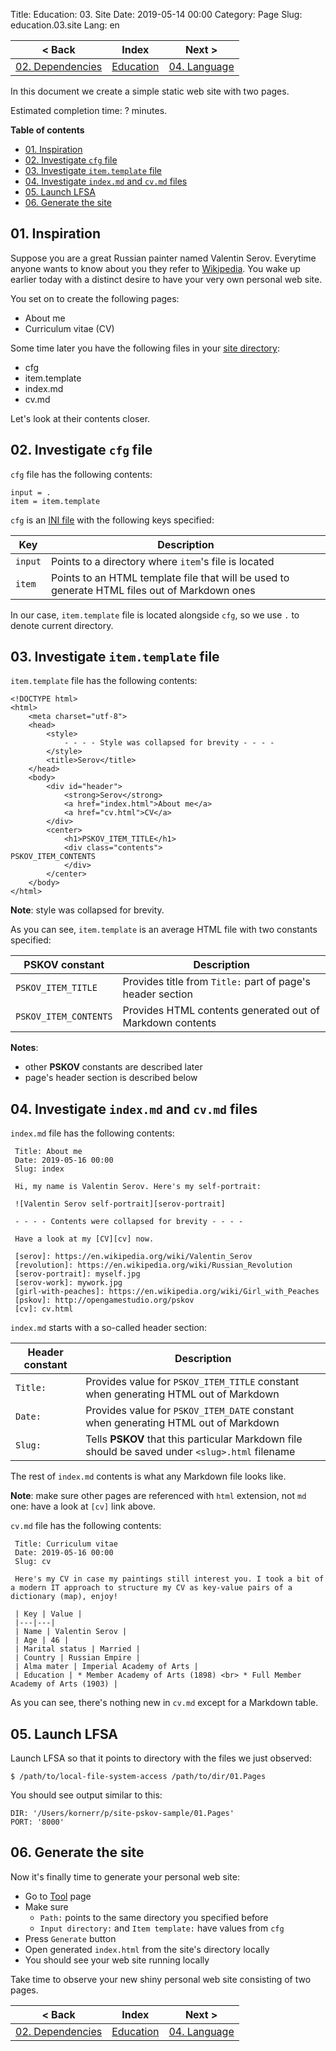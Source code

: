 Title: Education: 03. Site
Date: 2019-05-14 00:00
Category: Page
Slug: education.03.site
Lang: en

| < Back | Index | Next > |
|---|---|---|
| [02. Dependencies][prev] | [Education][index] | [04. Language][next] |

</div><div class="contents">

In this document we create a simple static web site with two pages.

Estimated completion time: ? minutes.

**Table of contents**

* [01. Inspiration](#inspiration)
* [02. Investigate `cfg` file](#cfg)
* [03. Investigate `item.template` file](#item)
* [04. Investigate `index.md` and `cv.md` files](#md)
* [05. Launch LFSA](#lfsa)
* [06. Generate the site](#gen)

<a name="inspiration"/>

## 01. Inspiration

Suppose you are a great Russian painter named Valentin Serov. Everytime anyone wants to know about you they refer to [Wikipedia][serov]. You wake up earlier today with a distinct desire to have your very own personal web site.

You set on to create the following pages:

* About me
* Curriculum vitae (CV)

Some time later you have the following files in your [site directory][01-files]:

* cfg
* item.template
* index.md
* cv.md

Let's look at their contents closer.

<a name="cfg"/>

## 02. Investigate `cfg` file

`cfg` file has the following contents:

```
input = .
item = item.template
```

`cfg` is an [INI file][ini-file] with the following keys specified:

| Key | Description |
|---|---|
| `input` | Points to a directory where `item`'s file is located |
| `item` | Points to an HTML template file that will be used to generate HTML files out of Markdown ones |

In our case, `item.template` file is located alongside `cfg`, so we use `.` to denote current directory.

<a name="item"/>

## 03. Investigate `item.template` file

`item.template` file has the following contents:

```
<!DOCTYPE html>
<html>
    <meta charset="utf-8">
    <head>
        <style>
            - - - - Style was collapsed for brevity - - - -
        </style>
        <title>Serov</title>
    </head>
    <body>
        <div id="header">
            <strong>Serov</strong>
            <a href="index.html">About me</a>
            <a href="cv.html">CV</a>
        </div>
        <center>
            <h1>PSKOV_ITEM_TITLE</h1>
            <div class="contents">
PSKOV_ITEM_CONTENTS
            </div>
        </center>
    </body>
</html>
```

**Note**: style was collapsed for brevity.

As you can see, `item.template` is an average HTML file with two constants specified:

| PSKOV constant | Description |
|---|---|
| `PSKOV_ITEM_TITLE` | Provides title from `Title:` part of page's header section |
| `PSKOV_ITEM_CONTENTS` | Provides HTML contents generated out of Markdown contents |

**Notes**:

* other **PSKOV** constants are described later
* page's header section is described below

<a name="md"/>

## 04. Investigate `index.md` and `cv.md` files

`index.md` file has the following contents:

```
 Title: About me
 Date: 2019-05-16 00:00
 Slug: index

 Hi, my name is Valentin Serov. Here's my self-portrait:
 
 ![Valentin Serov self-portrait][serov-portrait]

 - - - - Contents were collapsed for brevity - - - -
 
 Have a look at my [CV][cv] now.

 [serov]: https://en.wikipedia.org/wiki/Valentin_Serov
 [revolution]: https://en.wikipedia.org/wiki/Russian_Revolution
 [serov-portrait]: myself.jpg
 [serov-work]: mywork.jpg
 [girl-with-peaches]: https://en.wikipedia.org/wiki/Girl_with_Peaches
 [pskov]: http://opengamestudio.org/pskov
 [cv]: cv.html
```

`index.md` starts with a so-called header section:

| Header constant | Description |
|---|---|
| `Title:` | Provides value for `PSKOV_ITEM_TITLE` constant when generating HTML out of Markdown |
| `Date:` | Provides value for `PSKOV_ITEM_DATE` constant when generating HTML out of Markdown |
| `Slug:` | Tells **PSKOV** that this particular Markdown file should be saved under `<slug>.html` filename |

The rest of `index.md` contents is what any Markdown file looks like.

**Note**: make sure other pages are referenced with `html` extension, not `md` one: have a look at `[cv]` link above.

`cv.md` file has the following contents:

```
 Title: Curriculum vitae
 Date: 2019-05-16 00:00
 Slug: cv
 
 Here's my CV in case my paintings still interest you. I took a bit of a modern IT approach to structure my CV as key-value pairs of a dictionary (map), enjoy!
 
 | Key | Value |
 |---|---|
 | Name | Valentin Serov |
 | Age | 46 |
 | Marital status | Married |
 | Country | Russian Empire |
 | Alma mater | Imperial Academy of Arts |
 | Education | * Member Academy of Arts (1898) <br> * Full Member Academy of Arts (1903) |
```

As you can see, there's nothing new in `cv.md` except for a Markdown table.

<a name="lfsa"/>

## 05. Launch LFSA

Launch LFSA so that it points to directory with the files we just observed:

```
$ /path/to/local-file-system-access /path/to/dir/01.Pages
```

You should see output similar to this:

```
DIR: '/Users/kornerr/p/site-pskov-sample/01.Pages'
PORT: '8000'
```

<a name="gen"/>

## 06. Generate the site

Now it's finally time to generate your personal web site:

* Go to [Tool][tool] page
* Make sure
    * `Path:` points to the same directory you specified before
    * `Input directory:` and `Item template:` have values from `cfg`
* Press `Generate` button
* Open generated `index.html` from the site's directory locally
* You should see your web site running locally

Take time to observe your new shiny personal web site consisting of two pages.

</div><div class="contents">

| < Back | Index | Next > |
|---|---|---|
| [02. Dependencies][prev] | [Education][index] | [04. Language][next] |

[index]: education.html
[prev]: education.02.deps.html
[next]: education.04.lang.html

[01-files]: https://github.com/OGStudio/site-pskov-sample/tree/master/01.Pages
[ini-file]: https://en.wikipedia.org/wiki/INI_file
[lfsa]: http://opengamestudio.org/lfsa
[serov]: https://en.wikipedia.org/wiki/Valentin_Serov
[tool]: http://opengamestudio.org/pskov
